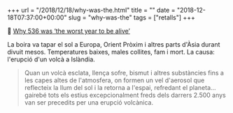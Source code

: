 +++
url = "/2018/12/18/why-was-the.html"
title = ""
date = "2018-12-18T07:37:00+00:00"
slug = "why-was-the"
tags = ["retalls"]
+++

📎 [Why 536 was ‘the worst year to be alive’](https://www.sciencemag.org/news/2018/11/why-536-was-worst-year-be-alive?fbclid=IwAR1Pao_3wIm2cusVCp6GC4E0R4ZMdKe1OjdsgLtlF-DitbNpRnABdz8xxMY)

La boira va tapar el sol a Europa, Orient Pròxim i altres parts d'Àsia durant divuit mesos. Temperatures baixes, males collites, fam i mort. La causa: l'erupció d'un volcà a Islàndia.

> Quan un volcà esclata, llença sofre, bismut i altres substàncies fins a les capes altes de l'atmosfera, on formen un vel d'aerosol que reflecteix la llum del sol i la retorna a l'espai, refredant el planeta… gairebé tots els estius excepcionalment freds dels darrers 2.500 anys van ser precedits per una erupció volcànica.
